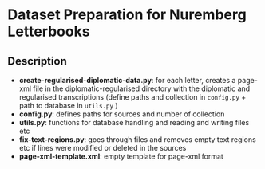 # Dataset Preparation for Nuremberg Letterbooks

## Description
- __create-regularised-diplomatic-data.py__: for each letter, creates a page-xml file in the diplomatic-regularised directory with the diplomatic and regularised transcriptions (define paths and collection in ``config.py`` + path to database in ``utils.py`` )
- __config.py__: defines paths for sources and number of collection
- __utils.py__: functions for database handling and reading and writing files etc
- __fix-text-regions.py__: goes through files and removes empty text regions etc if lines were modified or deleted in the sources  
- __page-xml-template.xml__: empty template for page-xml format
